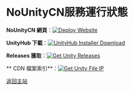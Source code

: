 # NoUnityCN服務運行狀態
**NoUnityCN 網頁**：[![Deploy Website](https://github.com/NoUnityCN/NoUnityCN/actions/workflows/deploy.yml/badge.svg)](https://github.com/NoUnityCN/NoUnityCN/actions/workflows/deploy.yml)

**UnityHub 下載**：[![UnityHub Installer Download](https://github.com/NoUnityCN/service/actions/workflows/hub.yml/badge.svg)](https://github.com/NoUnityCN/service/actions/workflows/hub.yml)

**Releases 獲取**：[![Get Unity Releases](https://github.com/NoUnityCN/service/actions/workflows/releases.yml/badge.svg)](https://github.com/NoUnityCN/service/actions/workflows/releases.yml)

** CDN 檔案索引**：[![Get Unity File IP](https://github.com/NoUnityCN/service/actions/workflows/ip.yml/badge.svg)](https://github.com/NoUnityCN/service/actions/workflows/ip.yml)

[返回主站](https://nounitycn.top)
